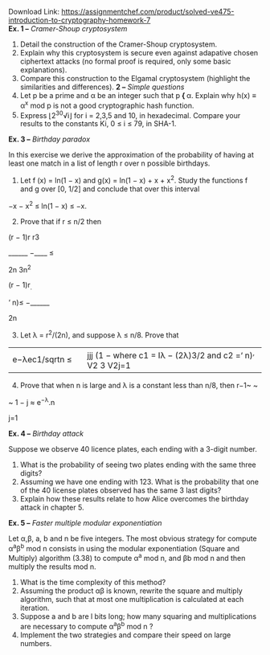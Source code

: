 Download Link: https://assignmentchef.com/product/solved-ve475-introduction-to-cryptography-homework-7
<br>
<strong>Ex. 1 –</strong><em> Cramer-Shoup cryptosystem</em>

<ol>

 <li>Detail the construction of the Cramer-Shoup cryptosystem.</li>

 <li>Explain why this cryptosystem is secure even against adapative chosen ciphertext attacks (no formal proof is required, only some basic explanations).</li>

 <li>Compare this construction to the Elgamal cryptosystem (highlight the similarities and differences). <strong> 2 –</strong><em> Simple questions</em></li>

 <li>Let p be a prime and α be an integer such that p<strong> { </strong>α. Explain why h(x) ≡ α<sup>x</sup> mod p is not a good cryptographic hash function.</li>

 <li>Express ⌊2<sup>30</sup>√i⌋ for i = 2,3,5 and 10, in hexadecimal. Compare your results to the constants Ki, 0 ≤ i ≤ 79, in SHA-1.</li>

</ol>

<strong>Ex. 3 –</strong><em> Birthday paradox</em>

In this exercise we derive the approximation of the probability of having at least one match in a list of length r over n possible birthdays.

<ol>

 <li>Let f (x) = ln(1 − x) and g(x) = ln(1 − x) + x + x<sup>2</sup>. Study the functions f and g over [0, 1/2] and conclude that over this interval</li>

</ol>

−x − x<sup>2</sup> ≤ ln(1 − x) ≤ −x.

<ol start="2">

 <li>Prove that if r ≤ n/2 then</li>

</ol>




(r − 1)r         r3

______ −____ ≤

2n           3n<sup>2</sup>

(r − 1)r<sub>.</sub>

‘        n)≤ −______

2n




<ol start="3">

 <li>Let λ = r<sup>2</sup>/(2n), and suppose λ ≤ n/8. Prove that</li>

</ol>

<table>

 <tbody>

  <tr>

   <td width="143">e−λec1/sqrtn ≤</td>

   <td width="437">jjj (1 −   where c1 = Iλ − (2λ)3/2 and c2 =‘               n)<sup>,</sup>      V2            3                    V2j=1</td>

  </tr>

 </tbody>

</table>




<ol start="4">

 <li>Prove that when n is large and λ is a constant less than n/8, then r−1~ ~</li>

</ol>

~ 1 − j ≈ e<sup>−λ</sup>.n

j=1




<strong>Ex. 4 –</strong><em> Birthday attack</em>

Suppose we observe 40 licence plates, each ending with a 3-digit number.

<ol>

 <li>What is the probability of seeing two plates ending with the same three digits?</li>

 <li>Assuming we have one ending with 123. What is the probability that one of the 40 license plates observed has the same 3 last digits?</li>

 <li>Explain how these results relate to how Alice overcomes the birthday attack in chapter 5.</li>

</ol>

<strong>Ex. 5 –</strong><em> Faster multiple modular exponentiation</em>

Let α,β, a, b and n be five integers. The most obvious strategy for compute α<sup>a</sup>β<sup>b</sup> mod n consists in using the modular exponentiation (Square and Multiply) algorithm (3.38) to compute α<sup>a</sup> mod n, and βb mod n and then multiply the results mod n.

<ol>

 <li>What is the time complexity of this method?</li>

 <li>Assuming the product αβ is known, rewrite the square and multiply algorithm, such that at most one multiplication is calculated at each iteration.</li>

 <li>Suppose a and b are l bits long; how many squaring and multiplications are necessary to compute α<sup>a</sup>β<sup>b</sup> mod n ?</li>

 <li>Implement the two strategies and compare their speed on large numbers.</li>

</ol>